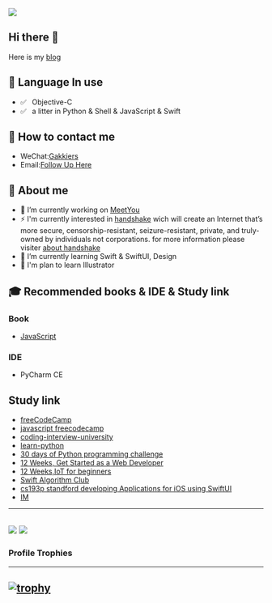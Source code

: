 

![ ](https://komarev.com/ghpvc/?username=MrChens)
<!-- count - 1000 is the real count hahhaha -->
## Hi there 👋
Here is my [blog](https://mrchens.github.io)

## 💬  Language In use

- ✅ ⁠ ⁢⁣⁡⁠ ⁢⁣⁡Objective-C
- ✅ ⁠ ⁢⁣⁡⁠ a litter in ⁢⁣⁡Python & Shell & JavaScript & Swift

## 📮 How to contact me

- WeChat:[Gakkiers](wechat://Gakkier)
- Email:[Follow Up Here](mailto:mr_chens_job@outlook.com)

## 🤔 About me
- 💼 I’m currently working on [MeetYou](https://www.meiyou.com)
- ⚡  I'm currently interested in [handshake](https://www.namebase.io/register/aw4x9g) wich will create an Internet that’s more secure, censorship-resistant, seizure-resistant, private, and truly-owned by individuals not corporations. for more information please visiter [about handshake](https://www.namebase.io/about/)
- 🌱 I’m currently learning Swift & SwiftUI, Design
- 🔭 I'm plan to learn Illustrator 

## 🎓 Recommended books & IDE & Study link
### Book
- [JavaScript](https://github.com/GitbookIO/javascript)
<!-- - [Python](https://github.com/walter201230/Python) -->

### IDE
- PyCharm CE

## Study link
- [freeCodeCamp](https://github.com/freeCodeCamp/freeCodeCamp)
- [javascript freecodecamp](https://www.freecodecamp.org/learn/javascript-algorithms-and-data-structures/)
- [coding-interview-university](https://github.com/jwasham/coding-interview-university)
- [learn-python](https://github.com/trekhleb/learn-python)
- [30 days of Python programming challenge](https://github.com/Asabeneh/30-Days-Of-Python)
- [12 Weeks, Get Started as a Web Developer](https://github.com/microsoft/Web-Dev-For-Beginners)
- [12 Weeks,IoT for beginners](https://github.com/microsoft/IoT-For-Beginners)
- [Swift Algorithm Club](https://github.com/raywenderlich/swift-algorithm-club)
- [cs193p standford developing Applications for iOS using SwiftUI](https://cs193p.sites.stanford.edu)
- [IM](http://www.52im.net/topic-tcpipvol1.html?mobile=no)

----
![](https://github-readme-stats.vercel.app/api/top-langs/?username=MrChens&layout=compact)
![](https://github-readme-stats.vercel.app/api?username=MrChens&show_icons=true&icon_color=0366d6&text_color=24292e&bg_color=ffffff&hide_title=true&layout=compact)
----
### Profile Trophies
----
[![trophy](https://github-profile-trophy.vercel.app/?username=MrChens)](https://github.com/ryo-ma/github-profile-trophy)
----
<!--
**MrChens/MrChens** is a ✨ _special_ ✨ repository because its `README.md` (this file) appears on your GitHub profile.

Here are some ideas to get you started:

- 🔭 I’m currently working on ...
- 🌱 I’m currently learning ...
- 👯 I’m looking to collaborate on ...
- 🤔 I’m looking for help with ...
- 💬 Ask me about ...
- 📫 How to reach me: ...
- 😄 Pronouns: ...
- ⚡ Fun fact: ...
-->
